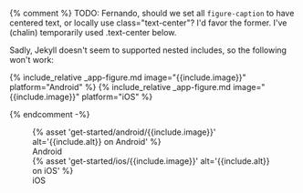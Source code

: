 {% comment %}
TODO: Fernando, should we set all `figure-caption` to have centered text,
      or locally use class="text-center"? I'd favor the former.
      I've (chalin) temporarily used .text-center below.

Sadly, Jekyll doesn't seem to supported nested includes, so the following won't work:

  {% include_relative _app-figure.md image="{{include.image}}" platform="Android" %}
  {% include_relative _app-figure.md image="{{include.image}}" platform="iOS" %}

{% endcomment -%}

<figure class="site-figure">
  <div>
      {% asset 'get-started/android/{{include.image}}'
          alt='{{include.alt}} on Android' %}
      <figcaption class="figure-caption">Android</figcaption>
  </div>
  <div>
      {% asset 'get-started/ios/{{include.image}}'
          alt='{{include.alt}} on iOS' %}
      <figcaption class="figure-caption">iOS</figcaption>
  </div>
</figure>
